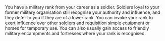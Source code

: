 You have a military rank from your career as a soldier. Soldiers loyal to your former military organisation still recognise your authority and influence, and they defer to you if they are of a lower rank. You can invoke your rank to exert influence over other soldiers and requisition simple equipment or horses for temporary use. You can also usually gain access to friendly military encampments and fortresses where your rank is recognised.